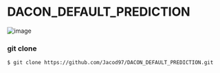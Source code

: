 # DACON_DEFAULT_PREDICTION

![image](https://github.com/user-attachments/assets/6b2cf415-1109-494a-9b0d-7a00e06cd763)

### git clone
```$ git clone https://github.com/Jacod97/DACON_DEFAULT_PREDICTION.git```